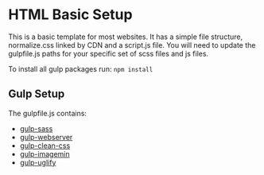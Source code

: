 # HTML Basic Setup

This is a basic template for most websites. It has a simple file structure, normalize.css linked by CDN and a script.js file.
You will need to update the gulpfile.js paths for your specific set of scss files and js files.

To install all gulp packages run: ```npm install```

## Gulp Setup
The gulpfile.js contains:
- [gulp-sass](https://www.npmjs.com/package/gulp-sass)
- [gulp-webserver](https://www.npmjs.com/package/gulp-webserver)
- [gulp-clean-css](https://www.npmjs.com/package/gulp-clean-css)
- [gulp-imagemin](https://www.npmjs.com/package/gulp-imagemin)
- [gulp-uglify](https://www.npmjs.com/package/gulp-uglify)



